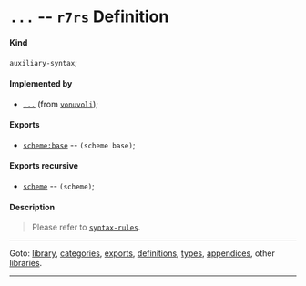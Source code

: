 

<a id='definition__r7rs__ZZZZ__2e_2e_2e'></a>

# `...` -- `r7rs` Definition


<a id='definition__r7rs__ZZZZ__2e_2e_2e__kind'></a>

#### Kind

`auxiliary-syntax`;


<a id='definition__r7rs__ZZZZ__2e_2e_2e__implemented-by'></a>

#### Implemented by

 * [`...`](../../vonuvoli/definitions/ZZZZ__2e_2e_2e.md#definition__vonuvoli__ZZZZ__2e_2e_2e) (from [`vonuvoli`](../../vonuvoli/_index.md#library__vonuvoli));


<a id='definition__r7rs__ZZZZ__2e_2e_2e__exports'></a>

#### Exports

 * [`scheme:base`](../../r7rs/exports/scheme_3a_base.md#export__r7rs__scheme_3a_base) -- `(scheme base)`;


<a id='definition__r7rs__ZZZZ__2e_2e_2e__exports-recursive'></a>

#### Exports recursive

 * [`scheme`](../../r7rs/exports/scheme.md#export__r7rs__scheme) -- `(scheme)`;


<a id='definition__r7rs__ZZZZ__2e_2e_2e__description'></a>

#### Description

> Please refer to [`syntax-rules`](../../r7rs/definitions/syntax-rules.md#definition__r7rs__syntax-rules).

----

Goto: [library](../../r7rs/_index.md#library__r7rs), [categories](../../r7rs/categories/_index.md#toc__r7rs__categories), [exports](../../r7rs/exports/_index.md#toc__r7rs__exports), [definitions](../../r7rs/definitions/_index.md#toc__r7rs__definitions), [types](../../r7rs/types/_index.md#toc__r7rs__types), [appendices](../../r7rs/appendices/_index.md#toc__r7rs__appendices), other [libraries](../../_libraries.md#toc__libraries).

----

